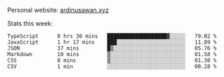 Personal website: [ardinusawan.xyz](https://ardinusawan.xyz)

Stats this week:
<!--START_SECTION:waka-->

```text
TypeScript      8 hrs 36 mins   ███████████████████▓░░░░░   79.02 %
JavaScript      1 hr 17 mins    ███░░░░░░░░░░░░░░░░░░░░░░   11.89 %
JSON            37 mins         █▒░░░░░░░░░░░░░░░░░░░░░░░   05.76 %
Markdown        10 mins         ▒░░░░░░░░░░░░░░░░░░░░░░░░   01.58 %
CSS             8 mins          ▒░░░░░░░░░░░░░░░░░░░░░░░░   01.30 %
CSV             1 min           ░░░░░░░░░░░░░░░░░░░░░░░░░   00.28 %
```

<!--END_SECTION:waka-->
